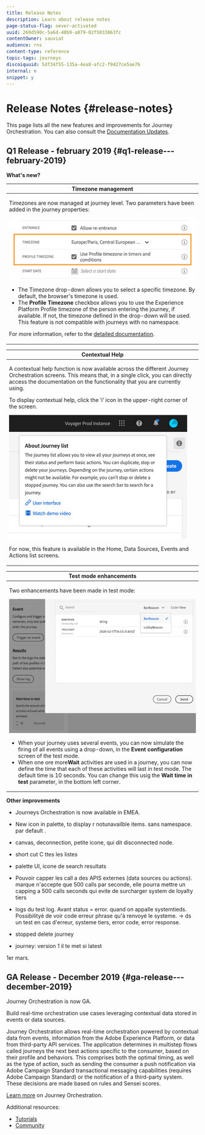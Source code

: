 ```yaml
---
title: Release Notes
description: Learn about release notes
page-status-flag: never-activated
uuid: 269d590c-5a6d-40b9-a879-02f5033863fc
contentOwner: sauviat
audience: rns
content-type: reference
topic-tags: journeys
discoiquuid: 5df34f55-135a-4ea8-afc2-f9427ce5ae7b
internal: n
snippet: y
---
```


# Release Notes {#release-notes}

This page lists all the new features and improvements for Journey Orchestration.
You can also consult the [Documentation Updates](../release-notes/documentation-updates.md).

## Q1 Release - february 2019 {#q1-release---february-2019}

**What's new?**


<table> 
 <thead> 
  <tr> 
   <th> <strong>Timezone management</strong><br /> </th> 
  </tr> 
 </thead> 
 <tbody> 
  <tr> 
   <td> 
   	<p>Timezones are now managed at journey level. Two parameters have been added in the journey properties:</p>
   	<img src="../assets/rn-timezone.png"/>
   	<ul>
    <li>The <stong>Timezone</strong> drop-down allows you to select a specific timezone. By default, the browser's timezone is used. </li>
    <li>The <strong>Profile Timezone</strong> checkbox allows you to use the Experience Platform Profile timezone of the person entering the journey, if available. If not, the timezone defined in the drop-down will be used. This feature is not compatible with journeys with no namespace.</li>
    </ul>
    <p>For more information, refer to the <a href="../building-journeys/building-journeys/changing-properties.md">detailed documentation</a>.</p>
   </td> 
  </tr> 
 </tbody> 
</table>

<table> 
 <thead> 
  <tr> 
   <th> <strong>Contextual Help</strong><br /> </th> 
  </tr> 
 </thead> 
 <tbody> 
  <tr> 
   <td> 
    <p>A contextual help function is now available across the different Journey Orchestration screens. This means that, in a single click, you can directly access the documentation on the functionality that you are currently using. </p>
   	<p>To display contextual help, click the ‘i’ icon in the upper-right corner of the screen. </p>
   	   	<img src="../assets/rn-context.png"/>
    <p>For now, this feature is available in the Home, Data Sources, Events and Actions list screens.</p>
   </td> 
  </tr> 
 </tbody> 
</table>

<table> 
 <thead> 
  <tr> 
   <th> <strong>Test mode enhancements</strong><br /> </th> 
  </tr> 
 </thead> 
 <tbody> 
  <tr> 
   <td> 
    <p>Two enhancements have been made in test mode:</p>
    <img src="../assets/rn-test.png"/>
    <ul>
    <li>When your journey uses several events, you can now simulate the firing of all events using a drop-down, in the <strong>Event configuration</strong> screen of the test mode.</li>
    <li>When one ore more<strong>Wait</strong> activities are used in a journey, you can now define the time that each of these activities will last in test mode. The default time is 10 seconds. You can change this usig the <strong>Wait time in test</strong> parameter, in the bottom left corner. </li>
    </ul>
   </td> 
  </tr> 
 </tbody> 
</table>


**Other improvements**

* Journeys Orchestration is now available in EMEA.

* New icon in palette, to display r notunavailble items. sans namespace. par default .

* canvas, deconnection, petite icone, qui dit disconnected node.

* short cut C ttes les listes

* palette UI, icone de search resultats

* Pouvoir capper les call a des APIS externes (data sources ou actions). marque n'accepte que 500 calls par seconde, elle pourra mettre un capping a 500 calls seconds qui evite de surcharger system de loyalty tiers

* logs du test log. Avant status = error. quand on appalle systemtieds. Possibilityé de voir code erreur phrase qu'à renvoyé le systeme. -> ds un test en cas d'erreur, systeme tiers, error code, error response. 

* stopped delete journey

* journey: version 1 il te met si latest

1er mars.


## GA Release - December 2019 {#ga-release---december-2019}

Journey Orchestration is now GA. 

Build real-time orchestration use cases leveraging contextual data stored in events or data sources.

Journey Orchestration allows real-time orchestration powered by contextual data from events, information from the Adobe Experience Platform, or data from third-party API services. The application determines in multistep flows called journeys the next best actions specific to the consumer, based on their profile and behaviors. This comprises both the optimal timing, as well as the type of action, such as sending the consumer a push notification via Adobe Campaign Standard transactional messaging capabilities (requires Adobe Campaign Standard) or the notification of a third-party system. These decisions are made based on rules and Sensei scores.

[Learn more](../action/working-with-adobe-campaign.md) on Journey Orchestration.

Additional resources:

* [Tutorials](https://docs.adobe.com/content/help/en/platform-learn/tutorials/journey-orchestration/introduction.html)
* [Community](https://www.adobe.com/go/journeyorchestrationcommunity)